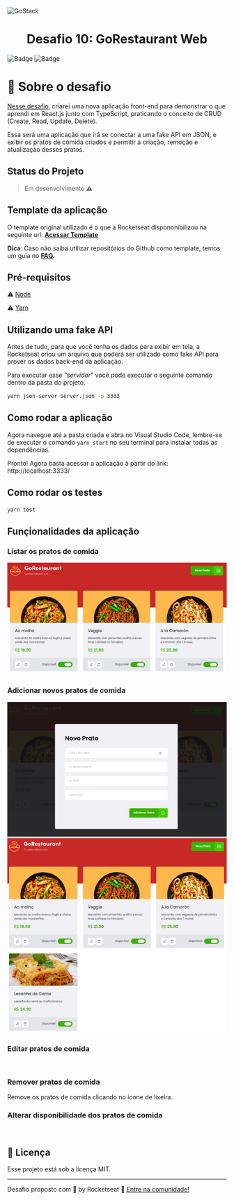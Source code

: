 <img alt="GoStack" src="https://storage.googleapis.com/golden-wind/bootcamp-gostack/header-desafios.png" />

<h1 align="center">
  Desafio 10: GoRestaurant Web
</h1>

![Badge](https://img.shields.io/badge/types-Flow%20%7C%20TypeScript-blue)
![Badge](https://img.shields.io/badge/Bootcamp%20Rocketseat-ReactJS-blueviolet)

# :rocket: Sobre o desafio

[Nesse desafio](https://github.com/Rocketseat/bootcamp-gostack-desafios/tree/master/desafio-reactjs-crud), criarei uma nova aplicação front-end para demonstrar o que aprendi em React.js junto com TypeScript, praticando o conceito de CRUD (Create, Read, Update, Delete).

Essa será uma aplicação que irá se conectar a uma fake API em JSON, e exibir os pratos de comida criados e permitir a criação, remoção e atualização desses pratos.

## Status do Projeto

> Em desenvolvimento :warning:

## Template da aplicação

O template original utilizado é o que a Rocketseat dispononibilizou na seguinte url: **[Acessar Template](https://github.com/Rocketseat/gostack-template-reactjs-crud)**

**Dica**: Caso não saiba utilizar repositórios do Github como template, temos um guia no **[FAQ](https://github.com/Rocketseat/bootcamp-gostack-desafios/tree/master/faq-desafios).**

## Pré-requisitos

:warning: [Node](https://nodejs.org/en/download/)

:warning: [Yarn](https://yarnpkg.com/getting-started/install)

## Utilizando uma fake API

Antes de tudo, para que você tenha os dados para exibir em tela, a Rocketseat criou um arquivo que poderá ser utilizado como fake API para prover os dados back-end da aplicação.

Para executar esse _"servidor"_ você pode executar o seguinte comando dentro da pasta do projeto:

```bash
yarn json-server server.json -p 3333
```

## Como rodar a aplicação

Agora navegue até a pasta criada e abra no Visual Studio Code, lembre-se de executar o comando `yarn start` no seu terminal para instalar todas as dependências.

Pronto! Agora basta acessar a aplicação à partir do link: http://localhost:3333/

## Como rodar os testes

```bash
yarn test
```

## Funçionalidades da aplicação

### Listar os pratos de comida

<img src="https://github.com/MGustav0/desafio-gostack-reactjs-crud/blob/master/extras/screenshots/01_-_listarComidas.png"/>

### Adicionar novos pratos de comida

<img src="https://github.com/MGustav0/desafio-gostack-reactjs-crud/blob/master/extras/screenshots/02_-_adicionarComidas.png"/>

<img src="https://github.com/MGustav0/desafio-gostack-reactjs-crud/blob/master/extras/screenshots/03_-_adicionarComidas.png"/>

### Editar pratos de comida

<img src=""/>

### Remover pratos de comida

Remove os pratos de comida clicando no ícone de lixeira.

### Alterar disponibilidade dos pratos de comida

<img src=""/>

## :memo: Licença

Esse projeto está sob a licença MIT.

---

Desafio proposto com 💜 by Rocketseat :wave: [Entre na comunidade!](https://discordapp.com/invite/gCRAFhc)

